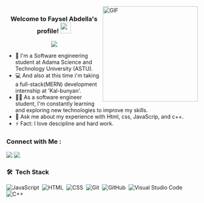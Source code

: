
  <img align="right" alt="GIF" src="https://github.com/abhisheknaiidu/abhisheknaiidu/blob/master/code.gif?raw=true" width="250"  />
  



<h3 align="center">
  Welcome to Faysel Abdella's profile!
  <img src="https://media.giphy.com/media/hvRJCLFzcasrR4ia7z/giphy.gif" width="28">
</h3>

<!-- Typing SVG by DenverCoder1 - https://github.com/DenverCoder1/readme-typing-svg -->
<p align="center">
  <a href="https://github.com/DenverCoder1/readme-typing-svg"><img src="https://readme-typing-svg.herokuapp.com/?lines=Software-engineering%20student%20at%20ASTU;Always%20learning%20new%20things&font=Fira%20Code&center=true&width=500&height=45&color=f75c7e&vCenter=true&size=22"></a>
</p> 

- 🏢 I'm a Software engineering student at Adama Science and Technology University (ASTU).
- 💻 And also at this time i'm taking a full-stack(MERN) development internship at 'Kal-bunyan'.
- 👨‍💻 As a software engineer student, I'm constantly learning and exploring new technologies to improve my skills.
- 💬 Ask me about my experience with Html, css, JavaScrip, and c++.
- ⚡ Fact: I love descipline and hard work.



### Connect with Me :

<a href="https://linkedin.com/in/faysel-abdella-code" target="_blank"><img src="https://img.shields.io/badge/-Faysel%20Abdella-0077B5?style=for-the-badge&logo=Linkedin&logoColor=white"/></a>
<a href="https://t.me/Theabd" target="_blank"><img src="https://img.shields.io/badge/-Faysel%20DAbdella-0077B5?style=for-the-badge&logo=Telegram&logoColor=white"/></a>
### 🛠 &nbsp;Tech Stack
![JavaScript](https://img.shields.io/badge/-JavaScript-05122A?style=flat&logo=javascript)&nbsp;
![HTML](https://img.shields.io/badge/-HTML-05122A?style=flat&logo=HTML5)&nbsp;
![CSS](https://img.shields.io/badge/-CSS-05122A?style=flat&logo=CSS3&logoColor=1572B6)&nbsp;
![Git](https://img.shields.io/badge/-Git-05122A?style=flat&logo=git)&nbsp;
![GitHub](https://img.shields.io/badge/-GitHub-05122A?style=flat&logo=github)&nbsp;
![Visual Studio Code](https://img.shields.io/badge/-Visual%20Studio%20Code-05122A?style=flat&logo=visual-studio-code&logoColor=007ACC)&nbsp;
![C++](https://img.shields.io/badge/-C++%20-05122A?style=flat&logo=C)&nbsp;










